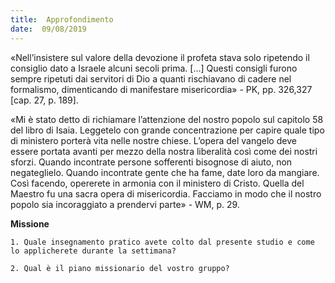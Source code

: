 ```yaml
---
title:  Approfondimento
date:  09/08/2019
---
```


«Nell’insistere sul valore della devozione il profeta stava solo ripetendo il consiglio dato a Israele alcuni secoli prima. […] Questi consigli furono sempre ripetuti dai servitori di Dio a quanti rischiavano di cadere nel formalismo, dimenticando di manifestare misericordia» - PK, pp. 326,327 [cap. 27, p. 189].

«Mi è stato detto di richiamare l’attenzione del nostro popolo sul capitolo 58 del libro di Isaia. Leggetelo con grande concentrazione per capire quale tipo di ministero porterà vita nelle nostre chiese. L’opera del vangelo deve essere portata avanti per mezzo della nostra liberalità così come dei nostri sforzi. Quando incontrate persone sofferenti bisognose di aiuto, non negateglielo. Quando incontrate gente che ha fame, date loro da mangiare. Così facendo, opererete in armonia con il ministero di Cristo. Quella del Maestro fu una sacra opera di misericordia. Facciamo in modo che il nostro popolo sia incoraggiato a prendervi parte» - WM, p. 29.

**Missione**

`1.	Quale insegnamento pratico avete colto dal presente studio e come lo applicherete durante la settimana?`

`2.	Qual è il piano missionario del vostro gruppo?`